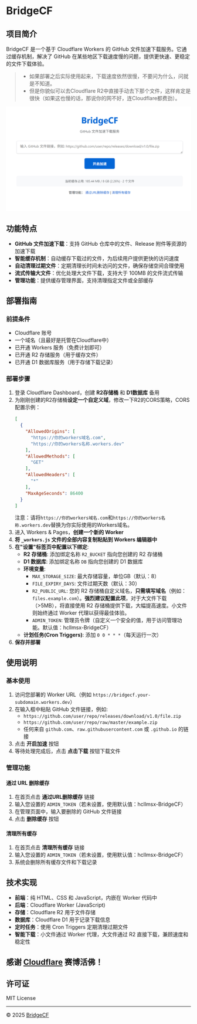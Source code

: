# BridgeCF

## 项目简介

BridgeCF 是一个基于 Cloudflare Workers 的 GitHub 文件加速下载服务。它通过缓存机制，解决了 GitHub 在某些地区下载速度慢的问题，提供更快速、更稳定的文件下载体验。
> - 如果部署之后实际使用起来，下载速度依然很慢，不要问为什么，问就是不知道。
> - 但是你貌似可以去Cloudflare R2中直接手动去下那个文件，这样肯定是很快（如果这也慢的话，那说你的网不好，连Cloudflare都费劲）。

![BridgeCF](BridgeCF-preview.png)

## 功能特点

- **GitHub 文件加速下载**：支持 GitHub 仓库中的文件、Release 附件等资源的加速下载
- **智能缓存机制**：自动缓存下载过的文件，为后续用户提供更快的访问速度
- **自动清理过期文件**：定期清理长时间未访问的文件，确保存储空间合理使用
- **流式传输大文件**：优化处理大文件下载，支持大于 100MB 的文件流式传输
- **管理功能**：提供缓存管理界面，支持清理指定文件或全部缓存

## 部署指南

### 前提条件

- Cloudflare 账号
- 一个域名（且最好是托管在Cloudflare中）
- 已开通 Workers 服务（免费计划即可）
- 已开通 R2 存储服务（用于缓存文件）
- 已开通 D1 数据库服务（用于存储下载记录）

### 部署步骤

1. 登录 Cloudflare Dashboard，创建 **R2存储桶** 和 **D1数据库** 备用
2. 为刚刚创建的R2存储桶**设定一个自定义域**，修改一下R2的CORS策略，CORS配置示例：
   ```json
   [
     {
       "AllowedOrigins": [
         "https://你的workers域名.com",
         "https://你的workers名称.workers.dev"
       ],
       "AllowedMethods": [
         "GET"
       ],
       "AllowedHeaders": [
         "*"
       ],
       "MaxAgeSeconds": 86400
     }
   ]
   ```
   注意：请将`https://你的workers域名.com`和`https://你的workers名称.workers.dev`替换为你实际使用的Workers域名。
3. 进入 Workers & Pages，**创建一个新的 Worker**
4. **将 `_workers.js` 文件的全部内容复制粘贴到 Workers 编辑器中**
5. **在"设置"标签页中配置以下绑定**:
   - **R2 存储桶**: 添加绑定名称 `R2_BUCKET` 指向您创建的 R2 存储桶
   - **D1 数据库**: 添加绑定名称 `DB` 指向您创建的 D1 数据库
   - **环境变量**:
     - `MAX_STORAGE_SIZE`: 最大存储容量，单位GB（默认：8）
     - `FILE_EXPIRY_DAYS`: 文件过期天数（默认：30）
     - `R2_PUBLIC_URL`: 您的 R2 存储桶自定义域名，**只需填写域名**（例如：`files.example.com`）。**强烈建议配置此项**，对于大文件下载（>5MB），将直接使用 R2 存储桶提供下载，大幅提高速度。小文件则始终通过 Worker 代理以获得最佳体验。
     - `ADMIN_TOKEN`: 管理员令牌（自定义一个安全的值，用于访问管理功能。默认值：hcllmsx-BridgeCF）
   - **计划任务(Cron Triggers)**: 添加 `0 0 * * *`（每天运行一次）
6. **保存并部署**

## 使用说明

### 基本使用

1. 访问您部署的 Worker URL（例如 `https://bridgecf.your-subdomain.workers.dev`）
2. 在输入框中粘贴 GitHub 文件链接，例如:
   - `https://github.com/user/repo/releases/download/v1.0/file.zip`
   - `https://github.com/user/repo/raw/master/example.zip`
   - 任何来自 `github.com`、`raw.githubusercontent.com` 或 `.github.io` 的链接
3. 点击 **开启加速** 按钮
4. 等待处理完成后，点击 **点击下载** 按钮下载文件

### 管理功能

#### 通过 URL 删除缓存

1. 在首页点击 **通过URL删除缓存** 链接
2. 输入您设置的 `ADMIN_TOKEN`（若未设置，使用默认值：hcllmsx-BridgeCF）
3. 在管理页面中，输入要删除的 GitHub 文件链接
4. 点击 **删除缓存** 按钮

#### 清理所有缓存

1. 在首页点击 **清理所有缓存** 链接
2. 输入您设置的 `ADMIN_TOKEN`（若未设置，使用默认值：hcllmsx-BridgeCF）
3. 系统会删除所有缓存文件和下载记录

## 技术实现

- **前端**：纯 HTML、CSS 和 JavaScript，内嵌在 Worker 代码中
- **后端**：Cloudflare Worker (JavaScript)
- **存储**：Cloudflare R2 用于文件存储
- **数据库**：Cloudflare D1 用于记录下载信息
- **定时任务**：使用 Cron Triggers 定期清理过期文件
- **智能下载**：小文件通过 Worker 代理，大文件通过 R2 直接下载，兼顾速度和稳定性

## 感谢 [**Cloudflare**](https://www.cloudflare-cn.com/) 赛博活佛！

## 许可证

MIT License

---

© 2025 [BridgeCF](https://github.com/hcllmsx/BridgeCFworkers) 